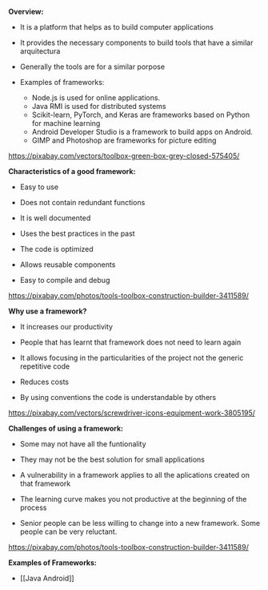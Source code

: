 **Overview:**
* It is a platform that helps as to build computer applications
 
* It provides the necessary components to build tools that have a similar arquitectura 

* Generally the tools are for a similar porpose 

* Examples of frameworks: 
	* Node.js is used for online applications. 
	* Java RMI is used for distributed systems 
	* Scikit-learn, PyTorch, and Keras are frameworks based on Python for machine learning 
	* Android Developer Studio is a framework to build apps on Android. 
	* GIMP and Photoshop are frameworks for picture editing

https://pixabay.com/vectors/toolbox-green-box-grey-closed-575405/

**Characteristics of a good framework:**
* Easy to use 

* Does not contain redundant functions 

* It is well documented 

* Uses the best practices in the past 

* The code is optimized 

* Allows reusable components 

* Easy to compile and debug

https://pixabay.com/photos/tools-toolbox-construction-builder-3411589/

**Why use a framework?**
* It increases our productivity 

* People that has learnt that framework does not need to learn again 

* It allows focusing in the particularities of the project not the generic repetitive code
 
* Reduces costs 

* By using conventions the code is understandable by others

https://pixabay.com/vectors/screwdriver-icons-equipment-work-3805195/

**Challenges of using a framework:**
* Some may not have all the funtionality

* They may not be the best solution for small applications 

* A vulnerability in a framework applies to all the aplications created on that framework

* The learning curve makes you not productive at the beginning of the process

* Senior people can be less willing to change into a new framework. Some people can be very reluctant.

https://pixabay.com/photos/tools-toolbox-construction-builder-3411589/

**Examples of Frameworks:**
* [[Java Android]]